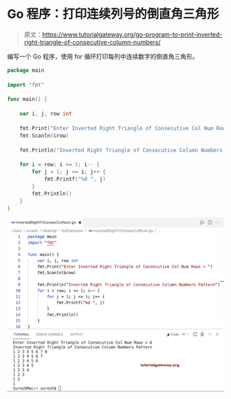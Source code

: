 # Go 程序：打印连续列号的倒直角三角形

> 原文：<https://www.tutorialgateway.org/go-program-to-print-inverted-right-triangle-of-consecutive-column-numbers/>

编写一个 Go 程序，使用 for 循环打印每列中连续数字的倒直角三角形。

```go
package main

import "fmt"

func main() {

	var i, j, row int

	fmt.Print("Enter Inverted Right Triangle of Consecutive Col Num Rows = ")
	fmt.Scanln(&row)

	fmt.Println("Inverted Right Triangle of Consecutive Column Numbers Pattern")

	for i = row; i >= 1; i-- {
		for j = 1; j <= i; j++ {
			fmt.Printf("%d ", j)
		}
		fmt.Println()
	}
}
```

![Go Program to Print Inverted Right Triangle of Consecutive Column Numbers](img/22c4203b024fb6027912bd9d11ef287a.png)
